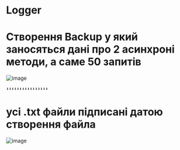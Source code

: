 # Logger

# Створення Backup у який заносяться дані про 2 асинхроні методи, а саме 50 запитів

![image](https://github.com/1BlackAnGel1/Logger/assets/89709661/c21425fd-94b1-42ea-a34f-273057d2dd55)

    ⬇️⬇️⬇️⬇️⬇️⬇️⬇️⬇️⬇️⬇️⬇️⬇️⬇️⬇️⬇️⬇️
    
# усі .txt файли підписані датою створення файла
    
![image](https://github.com/1BlackAnGel1/Logger/assets/89709661/071221c7-8592-4c29-8bc5-f6f290b1e411)
